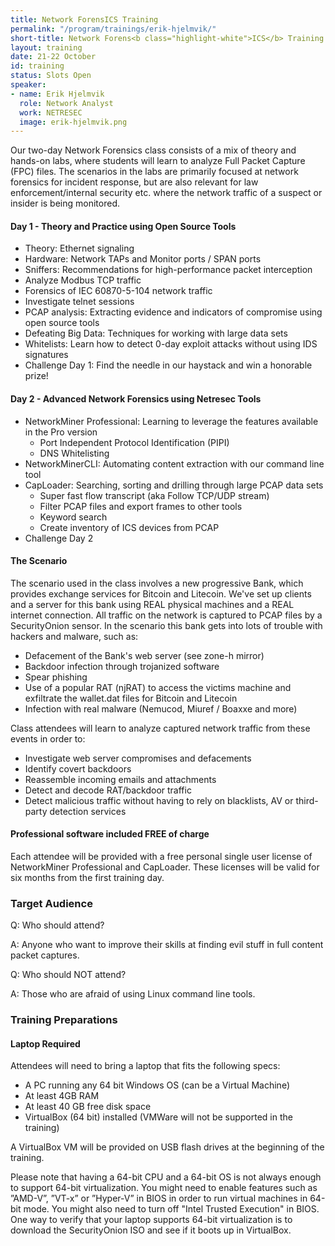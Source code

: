 ```yaml
---
title: Network ForensICS Training
permalink: "/program/trainings/erik-hjelmvik/"
short-title: Network Forens<b class="highlight-white">ICS</b> Training
layout: training
date: 21-22 October
id: training
status: Slots Open
speaker:
- name: Erik Hjelmvik
  role: Network Analyst
  work: NETRESEC
  image: erik-hjelmvik.png
---
```


Our two-day Network Forensics class consists of a mix of theory and hands-on labs, where students will learn to analyze Full Packet Capture (FPC) files. The scenarios in the labs are primarily focused at network forensics for incident response, but are also relevant for law enforcement/internal security etc. where the network traffic of a suspect or insider is being monitored.

#### Day 1 - Theory and Practice using Open Source Tools 
* Theory: Ethernet signaling
* Hardware: Network TAPs and Monitor ports / SPAN ports
* Sniffers: Recommendations for high-performance packet interception
* Analyze Modbus TCP traffic
* Forensics of IEC 60870-5-104 network traffic
* Investigate telnet sessions
* PCAP analysis: Extracting evidence and indicators of compromise using open source tools
* Defeating Big Data: Techniques for working with large data sets
* Whitelists: Learn how to detect 0-day exploit attacks without using IDS signatures
* Challenge Day 1: Find the needle in our haystack and win a honorable prize!

#### Day 2 - Advanced Network Forensics using Netresec Tools 
* NetworkMiner Professional: Learning to leverage the features available in the Pro version
  * Port Independent Protocol Identification (PIPI)
  * DNS Whitelisting
* NetworkMinerCLI: Automating content extraction with our command line tool
* CapLoader: Searching, sorting and drilling through large PCAP data sets
  * Super fast flow transcript (aka Follow TCP/UDP stream)
  * Filter PCAP files and export frames to other tools
  * Keyword search
  * Create inventory of ICS devices from PCAP
* Challenge Day 2

#### The Scenario

The scenario used in the class involves a new progressive Bank, which provides exchange services for Bitcoin and Litecoin. We've set up clients and a server for this bank using REAL physical machines and a REAL internet connection. All traffic on the network is captured to PCAP files by a SecurityOnion sensor. In the scenario this bank gets into lots of trouble with hackers and malware, such as:

* Defacement of the Bank's web server (see zone-h mirror)
* Backdoor infection through trojanized software
* Spear phishing
* Use of a popular RAT (njRAT) to access the victims machine and exfiltrate the wallet.dat files for Bitcoin and Litecoin
* Infection with real malware (Nemucod, Miuref / Boaxxe and more)

Class attendees will learn to analyze captured network traffic from these events in order to:
* Investigate web server compromises and defacements
* Identify covert backdoors
* Reassemble incoming emails and attachments
* Detect and decode RAT/backdoor traffic
* Detect malicious traffic without having to rely on blacklists, AV or third-party detection services

#### Professional software included FREE of charge 
Each attendee will be provided with a free personal single user license of NetworkMiner Professional and CapLoader. These licenses will be valid for six months from the first training day.

### Target Audience

Q: Who should attend?

A: Anyone who want to improve their skills at finding evil stuff in full content packet captures.

Q: Who should NOT attend?

A: Those who are afraid of using Linux command line tools.

### Training Preparations

#### Laptop Required 
Attendees will need to bring a laptop that fits the following specs:

* A PC running any 64 bit Windows OS (can be a Virtual Machine)
* At least 4GB RAM
* At least 40 GB free disk space
* VirtualBox (64 bit) installed (VMWare will not be supported in the training)

A VirtualBox VM will be provided on USB flash drives at the beginning of the training.

Please note that having a 64-bit CPU and a 64-bit OS is not always enough to support 64-bit virtualization. You might need to enable features such as ”AMD-V”, ”VT-x” or ”Hyper-V” in BIOS in order to run virtual machines in 64-bit mode. You might also need to turn off "Intel Trusted Execution" in BIOS. One way to verify that your laptop supports 64-bit virtualization is to download the SecurityOnion ISO and see if it boots up in VirtualBox.